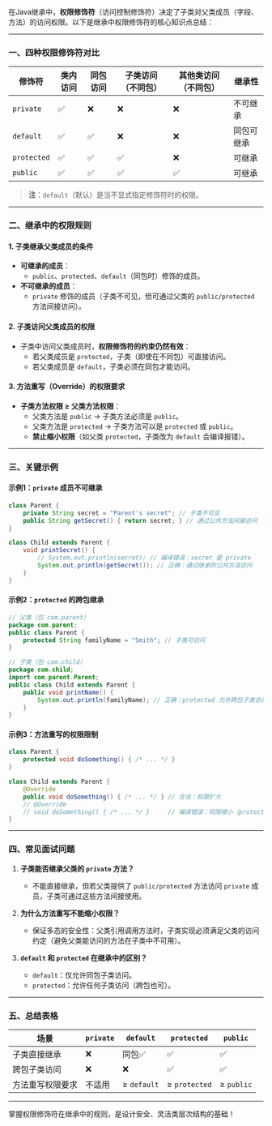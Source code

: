在Java继承中，**权限修饰符**（访问控制修饰符）决定了子类对父类成员（字段、方法）的访问权限。以下是继承中权限修饰符的核心知识点总结：

---

### 一、四种权限修饰符对比
| 修饰符       | 类内访问 | 同包访问 | 子类访问（不同包） | 其他类访问（不同包） | 继承性 |
|--------------|----------|----------|--------------------|----------------------|--------|
| `private`    | ✅       | ❌       | ❌                 | ❌                   | 不可继承 |
| `default`    | ✅       | ✅       | ❌                 | ❌                   | 同包可继承 |
| `protected`  | ✅       | ✅       | ✅                 | ❌                   | 可继承   |
| `public`     | ✅       | ✅       | ✅                 | ✅                   | 可继承   |

> **注**：`default`（默认）是当不显式指定修饰符时的权限。

---

### 二、继承中的权限规则
#### 1. **子类继承父类成员的条件**
- **可继承的成员**：
    - `public`、`protected`、`default`（同包时）修饰的成员。
- **不可继承的成员**：
    - `private` 修饰的成员（子类不可见，但可通过父类的 `public/protected` 方法间接访问）。

#### 2. **子类访问父类成员的权限**
- 子类中访问父类成员时，**权限修饰符的约束仍然有效**：
    - 若父类成员是 `protected`，子类（即使在不同包）可直接访问。
    - 若父类成员是 `default`，子类必须在同包才能访问。

#### 3. **方法重写（Override）的权限要求**
- **子类方法权限 ≥ 父类方法权限**：
    - 父类方法是 `public` → 子类方法必须是 `public`。
    - 父类方法是 `protected` → 子类方法可以是 `protected` 或 `public`。
    - **禁止缩小权限**（如父类 `protected`，子类改为 `default` 会编译报错）。

---

### 三、关键示例
#### 示例1：`private` 成员不可继承
```java
class Parent {
    private String secret = "Parent's secret"; // 子类不可见
    public String getSecret() { return secret; } // 通过公共方法间接访问
}

class Child extends Parent {
    void printSecret() {
        // System.out.println(secret); // 编译错误：secret 是 private
        System.out.println(getSecret()); // 正确：通过继承的公共方法访问
    }
}
```

#### 示例2：`protected` 的跨包继承
```java
// 父类（包 com.parent）
package com.parent;
public class Parent {
    protected String familyName = "Smith"; // 子类可访问
}

// 子类（包 com.child）
package com.child;
import com.parent.Parent;
public class Child extends Parent {
    public void printName() {
        System.out.println(familyName); // 正确：protected 允许跨包子类访问
    }
}
```

#### 示例3：方法重写的权限限制
```java
class Parent {
    protected void doSomething() { /* ... */ }
}

class Child extends Parent {
    @Override
    public void doSomething() { /* ... */ } // 合法：权限扩大
    // @Override
    // void doSomething() { /* ... */ }     // 编译错误：权限缩小（protected → default）
}
```

---

### 四、常见面试问题
1. **子类能否继承父类的 `private` 方法？**
    - 不能直接继承，但若父类提供了 `public/protected` 方法访问 `private` 成员，子类可通过这些方法间接使用。

2. **为什么方法重写不能缩小权限？**
    - 保证多态的安全性：父类引用调用方法时，子类实现必须满足父类的访问约定（避免父类能访问的方法在子类中不可用）。

3. **`default` 和 `protected` 在继承中的区别？**
    - `default`：仅允许同包子类访问。
    - `protected`：允许任何子类访问（跨包也可）。

---

### 五、总结表格
| 场景                | `private` | `default` | `protected` | `public` |
|---------------------|-----------|-----------|-------------|----------|
| 子类直接继承        | ❌        | 同包✅    | ✅          | ✅       |
| 跨包子类访问        | ❌        | ❌        | ✅          | ✅       |
| 方法重写权限要求    | 不适用    | ≥ `default` | ≥ `protected` | ≥ `public` |

---

掌握权限修饰符在继承中的规则，是设计安全、灵活类层次结构的基础！
